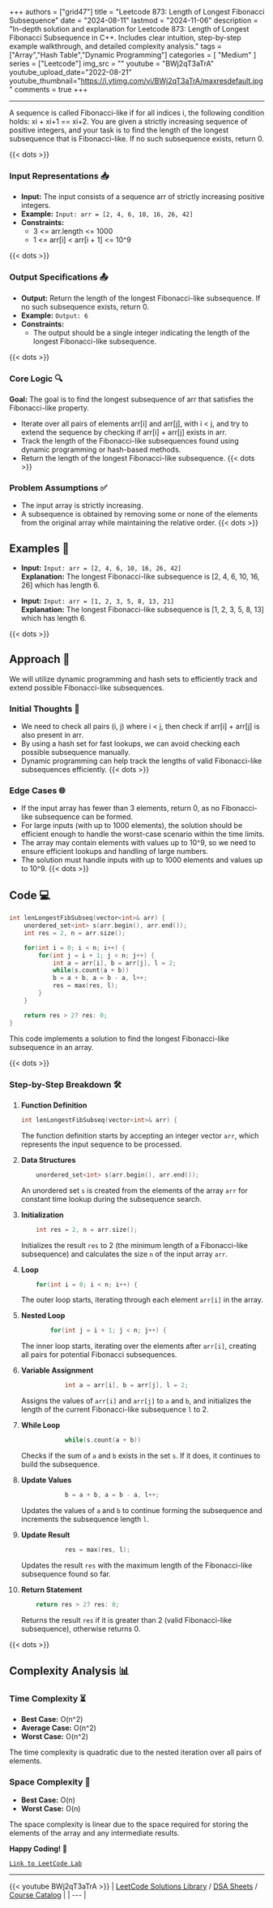 
+++
authors = ["grid47"]
title = "Leetcode 873: Length of Longest Fibonacci Subsequence"
date = "2024-08-11"
lastmod = "2024-11-06"
description = "In-depth solution and explanation for Leetcode 873: Length of Longest Fibonacci Subsequence in C++. Includes clear intuition, step-by-step example walkthrough, and detailed complexity analysis."
tags = ["Array","Hash Table","Dynamic Programming"]
categories = [
    "Medium"
]
series = ["Leetcode"]
img_src = ""
youtube = "BWj2qT3aTrA"
youtube_upload_date="2022-08-21"
youtube_thumbnail="https://i.ytimg.com/vi/BWj2qT3aTrA/maxresdefault.jpg"
comments = true
+++



---
A sequence is called Fibonacci-like if for all indices i, the following condition holds: xi + xi+1 == xi+2. You are given a strictly increasing sequence of positive integers, and your task is to find the length of the longest subsequence that is Fibonacci-like. If no such subsequence exists, return 0.
<!--more-->
{{< dots >}}
### Input Representations 📥
- **Input:** The input consists of a sequence arr of strictly increasing positive integers.
- **Example:** `Input: arr = [2, 4, 6, 10, 16, 26, 42]`
- **Constraints:**
	- 3 <= arr.length <= 1000
	- 1 <= arr[i] < arr[i + 1] <= 10^9

{{< dots >}}
### Output Specifications 📤
- **Output:** Return the length of the longest Fibonacci-like subsequence. If no such subsequence exists, return 0.
- **Example:** `Output: 6`
- **Constraints:**
	- The output should be a single integer indicating the length of the longest Fibonacci-like subsequence.

{{< dots >}}
### Core Logic 🔍
**Goal:** The goal is to find the longest subsequence of arr that satisfies the Fibonacci-like property.

- Iterate over all pairs of elements arr[i] and arr[j], with i < j, and try to extend the sequence by checking if arr[i] + arr[j] exists in arr.
- Track the length of the Fibonacci-like subsequences found using dynamic programming or hash-based methods.
- Return the length of the longest Fibonacci-like subsequence.
{{< dots >}}
### Problem Assumptions ✅
- The input array is strictly increasing.
- A subsequence is obtained by removing some or none of the elements from the original array while maintaining the relative order.
{{< dots >}}
## Examples 🧩
- **Input:** `Input: arr = [2, 4, 6, 10, 16, 26, 42]`  \
  **Explanation:** The longest Fibonacci-like subsequence is [2, 4, 6, 10, 16, 26] which has length 6.

- **Input:** `Input: arr = [1, 2, 3, 5, 8, 13, 21]`  \
  **Explanation:** The longest Fibonacci-like subsequence is [1, 2, 3, 5, 8, 13] which has length 6.

{{< dots >}}
## Approach 🚀
We will utilize dynamic programming and hash sets to efficiently track and extend possible Fibonacci-like subsequences.

### Initial Thoughts 💭
- We need to check all pairs (i, j) where i < j, then check if arr[i] + arr[j] is also present in arr.
- By using a hash set for fast lookups, we can avoid checking each possible subsequence manually.
- Dynamic programming can help track the lengths of valid Fibonacci-like subsequences efficiently.
{{< dots >}}
### Edge Cases 🌐
- If the input array has fewer than 3 elements, return 0, as no Fibonacci-like subsequence can be formed.
- For large inputs (with up to 1000 elements), the solution should be efficient enough to handle the worst-case scenario within the time limits.
- The array may contain elements with values up to 10^9, so we need to ensure efficient lookups and handling of large numbers.
- The solution must handle inputs with up to 1000 elements and values up to 10^9.
{{< dots >}}
## Code 💻
```cpp
int lenLongestFibSubseq(vector<int>& arr) {
    unordered_set<int> s(arr.begin(), arr.end());
    int res = 2, n = arr.size();

    for(int i = 0; i < n; i++) {
        for(int j = i + 1; j < n; j++) {
            int a = arr[i], b = arr[j], l = 2;
            while(s.count(a + b))
            b = a + b, a = b - a, l++;
            res = max(res, l);
        }            
    }

    return res > 2? res: 0;
}
```

This code implements a solution to find the longest Fibonacci-like subsequence in an array.

{{< dots >}}
### Step-by-Step Breakdown 🛠️
1. **Function Definition**
	```cpp
	int lenLongestFibSubseq(vector<int>& arr) {
	```
	The function definition starts by accepting an integer vector `arr`, which represents the input sequence to be processed.

2. **Data Structures**
	```cpp
	    unordered_set<int> s(arr.begin(), arr.end());
	```
	An unordered set `s` is created from the elements of the array `arr` for constant time lookup during the subsequence search.

3. **Initialization**
	```cpp
	    int res = 2, n = arr.size();
	```
	Initializes the result `res` to 2 (the minimum length of a Fibonacci-like subsequence) and calculates the size `n` of the input array `arr`.

4. **Loop**
	```cpp
	    for(int i = 0; i < n; i++) {
	```
	The outer loop starts, iterating through each element `arr[i]` in the array.

5. **Nested Loop**
	```cpp
	        for(int j = i + 1; j < n; j++) {
	```
	The inner loop starts, iterating over the elements after `arr[i]`, creating all pairs for potential Fibonacci subsequences.

6. **Variable Assignment**
	```cpp
	            int a = arr[i], b = arr[j], l = 2;
	```
	Assigns the values of `arr[i]` and `arr[j]` to `a` and `b`, and initializes the length of the current Fibonacci-like subsequence `l` to 2.

7. **While Loop**
	```cpp
	            while(s.count(a + b))
	```
	Checks if the sum of `a` and `b` exists in the set `s`. If it does, it continues to build the subsequence.

8. **Update Values**
	```cpp
	            b = a + b, a = b - a, l++;
	```
	Updates the values of `a` and `b` to continue forming the subsequence and increments the subsequence length `l`.

9. **Update Result**
	```cpp
	            res = max(res, l);
	```
	Updates the result `res` with the maximum length of the Fibonacci-like subsequence found so far.

10. **Return Statement**
	```cpp
	    return res > 2? res: 0;
	```
	Returns the result `res` if it is greater than 2 (valid Fibonacci-like subsequence), otherwise returns 0.

{{< dots >}}
## Complexity Analysis 📊
### Time Complexity ⏳
- **Best Case:** O(n^2)
- **Average Case:** O(n^2)
- **Worst Case:** O(n^2)

The time complexity is quadratic due to the nested iteration over all pairs of elements.

### Space Complexity 💾
- **Best Case:** O(n)
- **Worst Case:** O(n)

The space complexity is linear due to the space required for storing the elements of the array and any intermediate results.

**Happy Coding! 🎉**


[`Link to LeetCode Lab`](https://leetcode.com/problems/length-of-longest-fibonacci-subsequence/description/)

---
{{< youtube BWj2qT3aTrA >}}
| [LeetCode Solutions Library](https://grid47.xyz/leetcode/) / [DSA Sheets](https://grid47.xyz/sheets/) / [Course Catalog](https://grid47.xyz/courses/) |
| --- |
